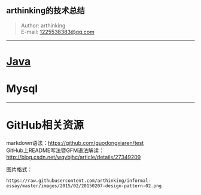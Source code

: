 arthinking的技术总结
----------

> Author: arthinking  
> E-mail: 1225538383@qq.com

****

# [Java](https://github.com/arthinking/arthinking/blob/master/Java.md "Java")

# Mysql


----------

# GitHub相关资源
markdown语法：https://github.com/guodongxiaren/test  
GitHub上README写法暨GFM语法解读：http://blog.csdn.net/wqvbjhc/article/details/27349209

图片格式：
```
https://raw.githubusercontent.com/arthinking/informal-essay/master/images/2015/02/20150207-design-pattern-02.png
```

